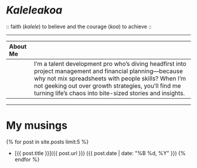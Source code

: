 
# *Kaleleakoa*

:: faith (*kalele*) to believe and the courage (*koa*) to achieve ::

***

| About Me |                                                                                                                                                                                                                                                                                             |
| :------- | :------------------------------------------------------------------------------------------------------------------------------------------------------------------------------------------------------------------------------------------------------------------------------------------ |
|          | I’m a talent development pro who’s diving headfirst into project management and financial planning—because why not mix spreadsheets with people skills? When I’m not geeking out over growth strategies, you’ll find me turning life’s chaos into bite-sized stories and insights. |

***


# My musings

{% for post in site.posts limit:5 %}

*   \[{{ post.title }}]\({{ post.url }}) ({{ post.date | date: "%B %d, %Y" }})
    {% endfor %}

